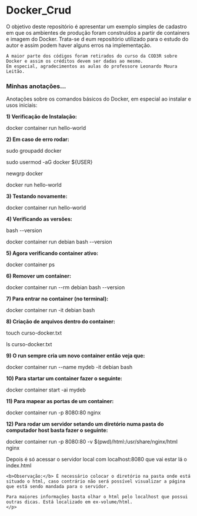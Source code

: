 <h1>Docker_Crud</h1>
<p>O objetivo deste repositório é apresentar um exemplo simples de cadastro em que 
    os ambientes de produção foram construídos a partir de containers e imagem do Docker. Trata-se d eum repositório
    utilizado para o estudo do autor e assim podem haver alguns erros na implementação.

    A maior parte dos códigos foram retirados do curso da COD3R sobre Docker e assim os créditos devem ser dadas ao mesmo.
    Em especial, agradecimentos as aulas do professore Leonardo Moura Leitão.
</p>

<h3>Minhas anotações...</h3>
<p>Anotações sobre os comandos básicos do Docker, em especial ao instalar e usos iniciais:</p>

<p><b>1) Verificação de Instalação:</b></p>

<p>docker container run hello-world</p>

<p><b>2) Em caso de erro rodar:</b></p>

<p>sudo groupadd docker</p>
<p>sudo usermod -aG docker ${USER}</p>
<p>newgrp docker</p>
<p>docker run hello-world</p>

<p><b>3) Testando novamente:</b></p>

<p>docker container run hello-world</p>

<p><b>4) Verificando as versões:</b></p>

<p>bash --version</p>
<p>docker container run debian bash --version</p>

<p><b>5) Agora verificando container ativo:</b></p>

<p>docker container ps</p>

<p><b>6) Remover um container:</b></p>

<p>docker container run --rm debian bash --version</p>

<p><b>7) Para entrar no container (no terminal):</b></p>

<p>docker container run -it debian bash</p>

<p><b>8) Criação de arquivos dentro do container:</b></p>

<p>touch curso-docker.txt</p>
<p>ls curso-docker.txt</p>

<p><b>9) O run sempre cria um novo container então veja que:</b></p>

<p>docker container run --name mydeb -it debian bash</p>

<p><b>10) Para startar um container fazer o seguinte:</b></p>

<p>docker container start -ai mydeb</p>

<p><b>11) Para mapear as portas de um container:</b></p>

<p>docker container run -p 8080:80 nginx</p>

<p><b>12) Para rodar um servidor setando um diretório numa pasta do computador host basta fazer o seguinte:</b></p>

<p>docker container run -p 8080:80 -v $(pwd)/html:/usr/share/nginx/html nginx</p>

<p>Depois é só acessar o servidor local com localhost:8080 que vai estar lá o index.html

    <b>Observação:</b> É necessário colocar o diretório na pasta onde está situado o html, caso contrário não será possível visualizar a página que está sendo mandada para o servidor.
    
    Para maiores informações basta olhar o html pelo localhost que possui outras dicas. Está localizado em ex-volume/html.
    </p>

